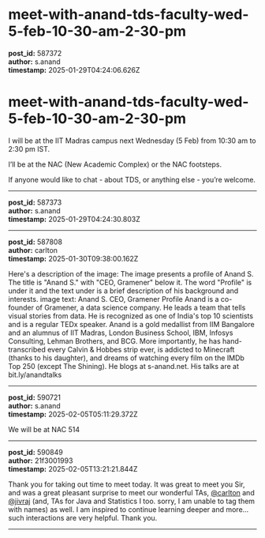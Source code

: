 # meet-with-anand-tds-faculty-wed-5-feb-10-30-am-2-30-pm

**post_id:** 587372  
**author:** s.anand  
**timestamp:** 2025-01-29T04:24:06.626Z

# meet-with-anand-tds-faculty-wed-5-feb-10-30-am-2-30-pm

I will be at the IIT Madras campus next Wednesday (5 Feb) from 10:30 am to 2:30 pm IST.

I’ll be at the NAC (New Academic Complex) or the NAC footsteps.

If anyone would like to chat - about TDS, or anything else - you’re welcome.

---

**post_id:** 587373  
**author:** s.anand  
**timestamp:** 2025-01-29T04:24:30.803Z

---

**post_id:** 587808  
**author:** carlton  
**timestamp:** 2025-01-30T09:38:00.162Z

Here's a description of the image:
The image presents a profile of Anand S. The title is "Anand S." with "CEO, Gramener" below it. The word "Profile" is under it and the text under is a brief description of his background and interests.
image text:
Anand S.
CEO, Gramener
Profile
Anand is a co-founder of Gramener, a data science company. He leads a team that tells visual stories from data. He is recognized as one of India's top 10 scientists and is a regular TEDx speaker.
Anand is a gold medallist from IIM Bangalore and an alumnus of IIT Madras, London Business School, IBM, Infosys Consulting, Lehman Brothers, and BCG.
More importantly, he has hand-transcribed every Calvin & Hobbes strip ever, is addicted to Minecraft (thanks to his daughter), and dreams of watching every film on the IMDb Top 250 (except The Shining).
He blogs at s-anand.net. His talks are at bit.ly/anandtalks

---

**post_id:** 590721  
**author:** s.anand  
**timestamp:** 2025-02-05T05:11:29.372Z

We will be at NAC 514

---

**post_id:** 590849  
**author:** 21f3001993  
**timestamp:** 2025-02-05T13:21:21.844Z

Thank you for taking out time to meet today. It was great to meet you Sir, and was a great pleasant surprise to meet our wonderful TAs, [@carlton](/u/carlton) and [@jivraj](/u/jivraj) (and, TAs for Java and Statistics I too. sorry, I am unable to tag them with names) as well. I am inspired to continue learning deeper and more… such interactions are very helpful. Thank you.

---

